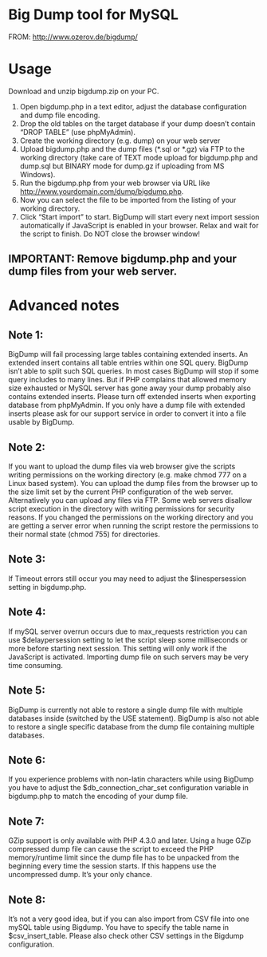 # Big Dump tool for MySQL

FROM: http://www.ozerov.de/bigdump/

# Usage
Download and unzip bigdump.zip on your PC.
1. Open bigdump.php in a text editor, adjust the database configuration and dump file encoding.
2. Drop the old tables on the target database if your dump doesn’t contain “DROP TABLE” (use phpMyAdmin).
3. Create the working directory (e.g. dump) on your web server
4. Upload bigdump.php and the dump files (*.sql or *.gz) via FTP to the working directory (take care of TEXT mode upload for bigdump.php and dump.sql but BINARY mode for dump.gz if uploading from MS Windows).
5. Run the bigdump.php from your web browser via URL like http://www.yourdomain.com/dump/bigdump.php.
6. Now you can select the file to be imported from the listing of your working directory. 
7. Click “Start import” to start.
BigDump will start every next import session automatically if JavaScript is enabled in your browser.
Relax and wait for the script to finish. Do NOT close the browser window!

## IMPORTANT: Remove bigdump.php and your dump files from your web server.

# Advanced notes
## Note 1: 
BigDump will fail processing large tables containing extended inserts. An extended insert contains all table entries within one SQL query. BigDump isn’t able to split such SQL queries. In most cases BigDump will stop if some query includes to many lines. But if PHP complains that allowed memory size exhausted or MySQL server has gone away your dump probably also contains extended inserts. Please turn off extended inserts when exporting database from phpMyAdmin. If you only have a dump file with extended inserts please ask for our support service in order to convert it into a file usable by BigDump.

## Note 2: 
If you want to upload the dump files via web browser give the scripts writing permissions on the working directory (e.g. make chmod 777 on a Linux based system). You can upload the dump files from the browser up to the size limit set by the current PHP configuration of the web server. Alternatively you can upload any files via FTP. Some web servers disallow script execution in the directory with writing permissions for security reasons. If you changed the permissions on the working directory and you are getting a server error when running the script restore the permissions to their normal state (chmod 755) for directories.

## Note 3: 
If Timeout errors still occur you may need to adjust the $linespersession setting in bigdump.php.

## Note 4: 
If mySQL server overrun occurs due to max_requests restriction you can use $delaypersession setting to let the script sleep some milliseconds or more before starting next session. This setting will only work if the JavaScript is activated. Importing dump file on such servers may be very time consuming.

## Note 5: 
BigDump is currently not able to restore a single dump file with multiple databases inside (switched by the USE statement). BigDump is also not able to restore a single specific database from the dump file containing multiple databases.

## Note 6: 
If you experience problems with non-latin characters while using BigDump you have to adjust the $db_connection_char_set configuration variable in bigdump.php to match the encoding of your dump file.

## Note 7: 
GZip support is only available with PHP 4.3.0 and later. Using a huge GZip compressed dump file can cause the script to exceed the PHP memory/runtime limit since the dump file has to be unpacked from the beginning every time the session starts. If this happens use the uncompressed dump. It’s your only chance.

## Note 8: 
It’s not a very good idea, but if you can also import from CSV file into one mySQL table using Bigdump. You have to specify the table name in $csv_insert_table. Please also check other CSV settings in the Bigdump configuration.

